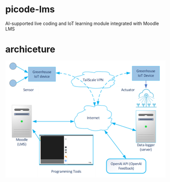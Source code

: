 # picode-lms
AI-supported live coding and IoT learning module integrated with Moodle LMS

# archiceture

<img src="Documentation/Architecture.png" alt="Ilustrasi Irigasi" width="600"/>
